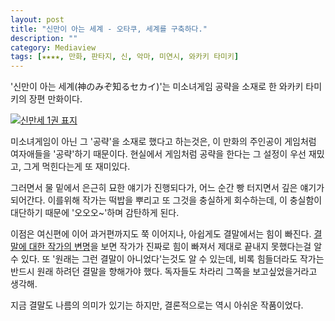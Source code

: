 ```yaml
---
layout: post
title: "신만이 아는 세계 - 오타쿠, 세계를 구축하다."
description: ""
category: Mediaview
tags: [★★★★, 만화, 판타지, 신, 악마, 미연시, 와카키 타미키]
---
```


'신만이 아는 세계(神のみぞ知るセカイ)'는 미소녀게임 공략을 소재로 한 와카키 타미키의 장편 만화이다.

[![신만세 1권 표지](https://lh4.googleusercontent.com/-8qbdOxGz_kk/VMKChhYXkQI/AAAAAAAAOlo/uWPHJXbog-Q/w600/kaminomi_1_kr_cover.jpg "'신만세'는 신만이 아는 세계에서 벌어지는 신만의 이야기다.")](http://www.aladin.co.kr/shop/wproduct.aspx?ISBN=8925893576&ttbkey=ttbreznoa0249001&COPYPaper=1)

미소녀게임이 아닌 그 '공략'을 소재로 했다고 하는것은, 이 만화의 주인공이 게임처럼 여자애들을 '공략'하기 때문이다.
현실에서 게임처럼 공략을 한다는 그 설정이 우선 재밌고, 그게 먹힌다는게 또 재미있다.

그러면서 물 밑에서 은근히 묘한 얘기가 진행되다가, 어느 순간 빵 터지면서 깊은 얘기가 되어간다.
이를위해 작가는 떡밥을 뿌리고 또 그것을 충실하게 회수하는데, 이 충실함이 대단하기 때문에 '오오오~'하며 감탄하게 된다.

이점은 여신편에 이어 과거편까지도 쭉 이어지나, 아쉽게도 결말에서는 힘이 빠진다. [결말에 대한 작가의 변명](http://blog.naver.com/365wide/220093252993)을 보면 작가가 진짜로 힘이 빠져서 제대로 끝내지 못했다는걸 알 수 있다. 또 '원래는 그런 결말이 아니었다'는것도 알 수 있는데, 비록 힘들더라도 작가는 반드시 원래 하려던 결말을 향해가야 했다. 독자들도 차라리 그쪽을 보고싶었을거라고 생각해.

지금 결말도 나름의 의미가 있기는 하지만, 결론적으로는 역시 아쉬운 작품이었다.
